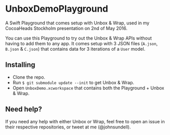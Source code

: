 # UnboxDemoPlayground
A Swift Playground that comes setup with Unbox &amp; Wrap, used in my CocoaHeads Stockholm presentation on 2nd of May 2016.

You can use this Playground to try out the Unbox & Wrap APIs without having to add them to any app. It comes setup with 3 JSON files (`A.json`, `B.json` & `C.json`) that contains data for 3 iterations of a `User` model.

## Installing

- Clone the repo.
- Run `$ git submodule update --init` to get Unbox & Wrap.
- Open `UnboxDemo.xcworkspace` that contains both the Playground + Unbox & Wrap.

## Need help?

If you need any help with either Unbox or Wrap, feel free to open an issue in their respective repositories, or tweet at me (@johnsundell).
